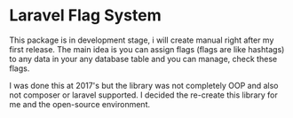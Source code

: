 # Laravel Flag System

This package is in development stage, i will create manual right after my first release. The main idea is you can assign flags (flags are like hashtags) to any data in your any database table and you can manage, check these flags.

I was done this at 2017's but the library was not completely OOP and also not composer or laravel supported. I decided the re-create this library for me and the open-source environment.